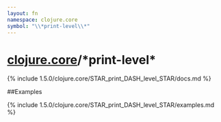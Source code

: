 ```yaml
---
layout: fn
namespace: clojure.core
symbol: "\\*print-level\\*"
---
```


# [clojure.core](../)/\*print-level\*

{% include 1.5.0/clojure.core/STAR_print_DASH_level_STAR/docs.md %}

##Examples

{% include 1.5.0/clojure.core/STAR_print_DASH_level_STAR/examples.md %}

